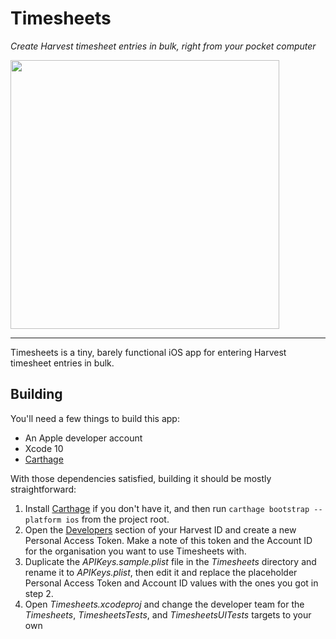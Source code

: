 # Timesheets

_Create Harvest timesheet entries in bulk, right from your pocket computer_

<img src="https://raw.githubusercontent.com/rhysforyou/Timesheets/master/Media/Screenshot.png" width="430" />

---

Timesheets is a tiny, barely functional iOS app for entering Harvest timesheet entries in bulk.

## Building

You'll need a few things to build this app:

- An Apple developer account
- Xcode 10
- [Carthage](https://github.com/Carthage/Carthage)

With those dependencies satisfied, building it should be mostly straightforward:

1. Install [Carthage](https://github.com/Carthage/Carthage) if you don't have it, and then run `carthage bootstrap --platform ios` from the project root.
2. Open the [Developers](https://id.getharvest.com/developers) section of your Harvest ID and create a new Personal Access Token. Make a note of this token and the Account ID for the organisation you want to use Timesheets with.
3. Duplicate the _APIKeys.sample.plist_ file in the _Timesheets_ directory and rename it to _APIKeys.plist_, then edit it and replace the placeholder Personal Access Token and Account ID values with the ones you got in step 2.
4. Open _Timesheets.xcodeproj_ and change the developer team for the _Timesheets_, _TimesheetsTests_, and _TimesheetsUITests_ targets to your own
